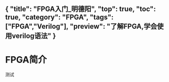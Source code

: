 {
"title": "FPGA入门_明德阳",
"top": true,
"toc": true,
"category": "FPGA",
"tags":["FPGA","Verilog"],
"preview": "了解FPGA,学会使用verilog语法"
}
---
# FPGA简介
测试
